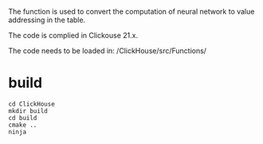 The function is used to convert the computation of neural network to value addressing in the table.

The code is complied in Clickouse 21.x.

The code needs to be loaded in: /ClickHouse/src/Functions/

# build 

```
cd ClickHouse
mkdir build
cd build
cmake ..
ninja
```
